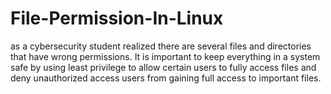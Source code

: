 # File-Permission-In-Linux
as a cybersecurity student realized there are several files and directories that have wrong permissions. It is important to keep everything in a system safe by using least privilege to allow certain users to fully access files and deny unauthorized access users from gaining full access to important files.
